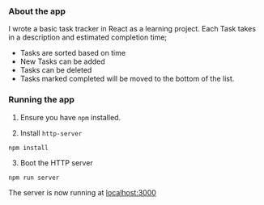 ### About the app

I wrote a basic task tracker in React as a learning project. 
Each Task takes in a description and estimated completion time;
- Tasks are sorted based on time
- New Tasks can be added
- Tasks can be deleted
- Tasks marked completed will be moved to the bottom of the list. 



### Running the app

1. Ensure you have `npm` installed.


2. Install `http-server`

````
npm install
````

3. Boot the HTTP server

````
npm run server
````

The server is now running at [localhost:3000](localhost:3000)
